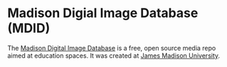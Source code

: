# Madison Digial Image Database (MDID)

The [Madison Digital Image Database](http://mdid.org/) is a free, open source media repo aimed at education spaces.
It was created at [James Madison University](http://www.jmu.edu). 

